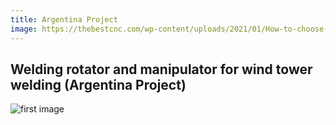 ```yaml
---
title: Argentina Project
image: https://thebestcnc.com/wp-content/uploads/2021/01/How-to-choose-a-welding-manipulator.jpg
---
```


## Welding rotator and manipulator for wind tower welding (Argentina Project)

![first image](https://www.abkweldc.com/upload/image/0706/1594001316652964.jpg)